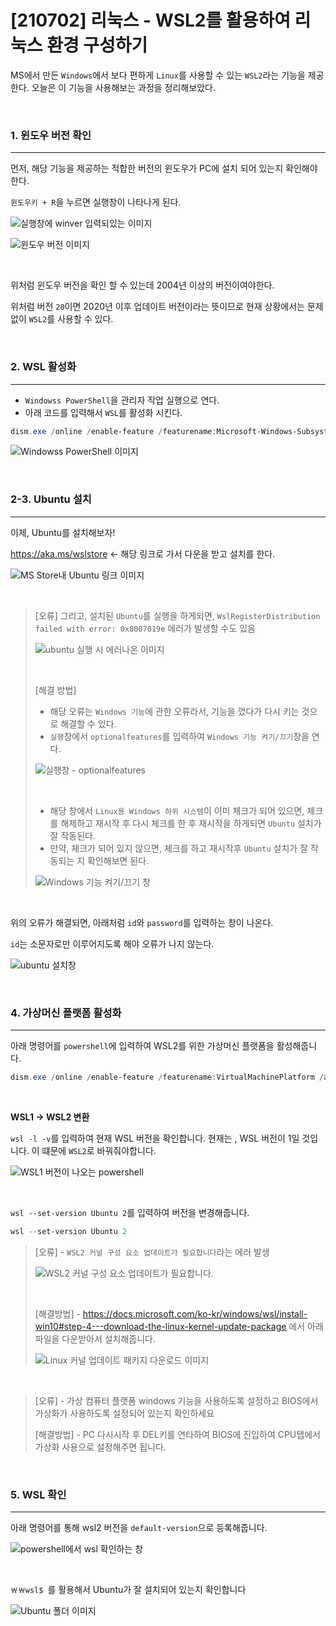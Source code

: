 # [210702] 리눅스 - WSL2를 활용하여 리눅스 환경 구성하기

 MS에서 만든 `Windows`에서 보다 편하게 `Linux`를 사용할 수 있는 `WSL2`라는 기능을 제공한다. 오늘은 이 기능을 사용해보는 과정을 정리해보았다.

<br>

### 1. 윈도우 버전 확인

---

먼저, 해당 기능을 제공하는 적합한 버전의 윈도우가 PC에 설치 되어 있는지 확인해야한다.

`윈도우키 + R`을 누르면 실행창이 나타나게 된다.

![실행창에 winver 입력되있는 이미지](README.assets/image-20210629152408776.png)

![윈도우 버전 이미지](README.assets/image-20210629152523509.png)

<br>

위처럼 윈도우 버전을 확인 할 수 있는데 2004년 이상의 버전이여야한다.

위처럼 버전 `20`이면 2020년 이후 업데이트 버전이라는 뜻이므로 현재 상황에서는 문제없이 `WSL2`를 사용할 수 있다.

<br>

### 2. WSL 활성화

---

- `Windowss PowerShell`을 관리자 작업 실행으로 연다.
- 아래 코드를 입력해서 `WSL`를 활성화 시킨다.

```powershell
dism.exe /online /enable-feature /featurename:Microsoft-Windows-Subsystem-Linux /all /norestart
```

![Windowss PowerShell 이미지](README.assets/image-20210629152936324.png)

<br>

### 2-3. Ubuntu 설치

---

이제, Ubuntu를 설치해보자! 

https://aka.ms/wslstore <- 해당 링크로 가서 다운을 받고 설치를 한다. 

![MS Store내 Ubuntu 링크 이미지](README.assets/image-20210629153116465.png)

<br>

> [오류] 그리고, 설치된 `Ubuntu`를 실행을 하게되면, `WslRegisterDistribution failed with error: 0x8007019e` 에러가 발생할 수도 있음
>
> ![ubuntu 실행 시 에러나온 이미지](README.assets/image-20210629153246243.png)
>
> <br>
>
> [해결 방법]
>
> - 해당 오류는 `Windows 기능`에 관한 오류라서, 기능을 껐다가 다시 키는 것으로 해결할 수 있다.
> - `실행`창에서 `optionalfeatures`를 입력하여 `Windows 기능 켜기/끄기`창을 연다.
>
> ![실행창 - optionalfeatures](README.assets/image-20210629154759386.png)
>
> <br>
>
> - 해당 창에서 `Linux용 Windows 하위 시스템`이 이미 체크가 되어 있으면, 체크를 해제하고 재시작 후 다시 체크를 한 후 재시작을 하게되면 `Ubuntu` 설치가 잘 작동된다.
> - 만약, 체크가 되어 있지 않으면, 체크를 하고 재시작후 `Ubuntu` 설치가 잘 작동되는 지 확인해보면 된다.
>
> ![Windows 기능 켜기/끄기 창](README.assets/image-20210629154940356.png)
>
> 



<br>

위의 오류가 해결되면, 아래처럼 `id`와 `password`를 입력하는 창이 나온다.

`id`는 소문자로만 이루어지도록 해야 오류가 나지 않는다.

![ubuntu 설치창](README.assets/image-20210629155322852.png)

<br>

### 4. 가상머신 플랫폼 활성화

---

아래 명령어를 `powershell`에 입력하여 WSL2를 위한 가상머신 플랫폼을 활성해줍니다.

```powershell
dism.exe /online /enable-feature /featurename:VirtualMachinePlatform /all /norestart
```

<br>

**WSL1 -> WSL2 변환**

`wsl -l -v`를 입력하여 현재 WSL 버전을 확인합니다. 현재는 , WSL 버전이 1일 것입니다. 이 떄문에 `WSL2`로 바꿔줘야합니다.

![WSL1 버전이 나오는 powershell](README.assets/image-20210629155700540.png)

<br>

`wsl --set-version Ubuntu 2`를 입력하여 버전을 변경해줍니다.

```powershell
wsl --set-version Ubuntu 2
```



> [오류] - `WSL2 커널 구성 요소 업데이트가 필요합니다`라는 에러 발생
>
> ![WSL2 커널 구성 요소 업데이트가 필요합니다.](README.assets/image-20210629160457643.png)
>
> <br>
>
> [해결방법] - https://docs.microsoft.com/ko-kr/windows/wsl/install-win10#step-4---download-the-linux-kernel-update-package 에서 아래 파일을 다운받아서 설치해줍니다.
>
> ![Linux 커널 업데이트 패키지 다운로드 이미지](README.assets/image-20210629160727629.png)

<br>

> [오류] - 가상 컴퓨터 플랫폼 windows 기능을 사용하도록 설정하고 BIOS에서 가상화가 사용하도록 설정되어 있는지 확인하세요
>
> 
>
> [해결방법] - PC 다시시작 후 DEL키를 연타하여 BIOS에 진입하여 CPU탭에서 가상화 사용으로 설정해주면 됩니다.

<br>

### 5. WSL 확인

---

아래 명령어를 통해 wsl2 버전을 `default-version`으로 등록해줍니다.

![powershell에서 wsl 확인하는 창](README.assets/image-20210629162102599.png)

<br>

`￦￦wsl$ `를 활용해서 Ubuntu가 잘 설치되어 있는지 확인합니다

![Ubuntu 폴더 이미지](README.assets/image-20210629162518079.png)
